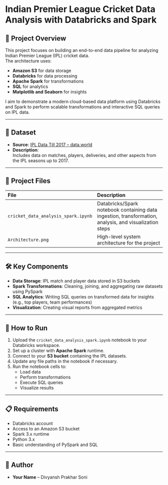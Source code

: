 # Indian Premier League Cricket Data Analysis with Databricks and Spark

## 📌 Project Overview
This project focuses on building an end-to-end data pipeline for analyzing Indian Premier League (IPL) cricket data.  
The architecture uses:
- **Amazon S3** for data storage
- **Databricks** for data processing
- **Apache Spark** for transformations
- **SQL** for analytics
- **Matplotlib and Seaborn** for insights

I aim to demonstrate a modern cloud-based data platform using Databricks and Spark to perform scalable transformations and interactive SQL queries on IPL data.

---

## 📂 Dataset

- **Source**: [IPL Data Till 2017 – data.world](https://data.world/raghu543/ipl-data-till-2017)
- **Description**:  
  Includes data on matches, players, deliveries, and other aspects from the IPL seasons up to 2017.

---

## 📄 Project Files

| File | Description |
| :--- | :--- |
| `cricket_data_analysis_spark.ipynb` | Databricks/Spark notebook containing data ingestion, transformation, analysis, and visualization steps |
| `Architecture.png` | High-level system architecture for the project |

---

## 🛠️ Key Components

- **Data Storage**: IPL match and player data stored in S3 buckets
- **Spark Transformations**: Cleaning, joining, and aggregating raw datasets using PySpark
- **SQL Analytics**: Writing SQL queries on transformed data for insights (e.g., top players, team performances)
- **Visualization**: Creating visual reports from aggregated metrics

---

## 🚀 How to Run

1. Upload the `cricket_data_analysis_spark.ipynb` notebook to your Databricks workspace.
2. Set up a cluster with **Apache Spark** runtime.
3. Connect to your **S3 bucket** containing the IPL datasets.
4. Update any file paths in the notebook if necessary.
5. Run the notebook cells to:
   - Load data
   - Perform transformations
   - Execute SQL queries
   - Visualize results

---

## 📋 Requirements

- Databricks account
- Access to an Amazon S3 bucket
- Spark 3.x runtime
- Python 3.x
- Basic understanding of PySpark and SQL

---

## 👤 Author

- **Your Name** – Divyansh Prakhar Soni


